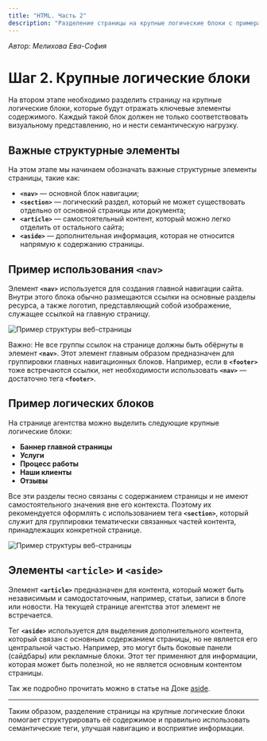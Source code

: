 ```yaml
---
title: "HTML. Часть 2"
description: "Разделение страницы на крупные логические блоки с примерами семантических тегов."
---
```


_Автор: Мелихова Ева-София_

# Шаг 2. Крупные логические блоки

На втором этапе необходимо разделить страницу на крупные логические блоки, которые будут отражать ключевые элементы содержимого. Каждый такой блок должен не только соответствовать визуальному представлению, но и нести семантическую нагрузку.

## Важные структурные элементы

На этом этапе мы начинаем обозначать важные структурные элементы страницы, такие как:

- **`<nav>`** — основной блок навигации;
- **`<section>`** — логический раздел, который не может существовать отдельно от основной страницы или документа;
- **`<article>`** — самостоятельный контент, который можно легко отделить от остального сайта;
- **`<aside>`** — дополнительная информация, которая не относится напрямую к содержанию страницы.

## Пример использования `<nav>`

Элемент **`<nav>`** используется для создания главной навигации сайта. Внутри этого блока обычно размещаются ссылки на основные разделы ресурса, а также логотип, представляющий собой изображение, служащее ссылкой на главную страницу.

![Пример структуры веб-страницы](/web-course-site/html/example2.png)

Важно: Не все группы ссылок на странице должны быть обёрнуты в элемент **`<nav>`**. Этот элемент главным образом предназначен для группировки главных навигационных блоков. Например, если в **`<footer>`** тоже встречаются ссылки, нет необходимости использовать **`<nav>`** — достаточно тега **`<footer>`**.

## Пример логических блоков

На странице агентства можно выделить следующие крупные логические блоки:

- **Баннер главной страницы**
- **Услуги**
- **Процесс работы**
- **Наши клиенты**
- **Отзывы**

Все эти разделы тесно связаны с содержанием страницы и не имеют самостоятельного значения вне его контекста. Поэтому их рекомендуется оформлять с использованием тега **`<section>`**, который служит для группировки тематически связанных частей контента, принадлежащих конкретной странице.

![Пример структуры веб-страницы](/web-course-site/html/example3.png)

## Элементы `<article>` и `<aside>`

Элемент **`<article>`** предназначен для контента, который может быть независимым и самодостаточным, например, статьи, записи в блоге или новости. На текущей странице агентства этот элемент не встречается.

Тег **`<aside>`** используется для выделения дополнительного контента, который связан с основным содержанием страницы, но не является его центральной частью. Например, это могут быть боковые панели (сайдбары) или рекламные блоки. Этот тег применяют для информации, которая может быть полезной, но не является основным контентом страницы.

Так же подробно прочитать можно в статье на Доке [aside](https://doka.guide/html/aside/).

---

Таким образом, разделение страницы на крупные логические блоки помогает структурировать её содержимое и правильно использовать семантические теги, улучшая навигацию и восприятие информации.
